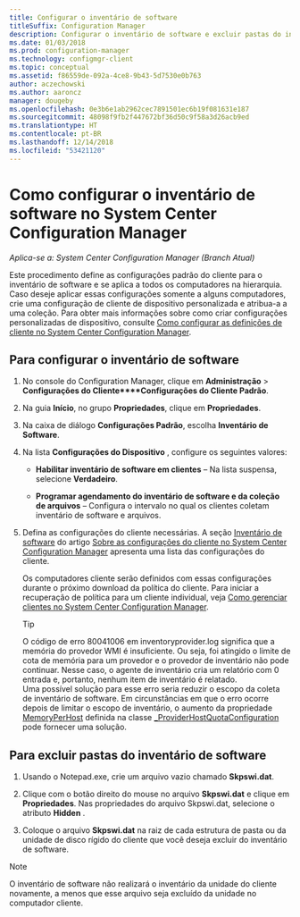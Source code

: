 ```yaml
---
title: Configurar o inventário de software
titleSuffix: Configuration Manager
description: Configurar o inventário de software e excluir pastas do inventário de software no Configuration Manager.
ms.date: 01/03/2018
ms.prod: configuration-manager
ms.technology: configmgr-client
ms.topic: conceptual
ms.assetid: f86559de-092a-4ce8-9b43-5d7530e0b763
author: aczechowski
ms.author: aaroncz
manager: dougeby
ms.openlocfilehash: 0e3b6e1ab2962cec7891501ec6b19f081631e187
ms.sourcegitcommit: 48098f9fb2f447672bf36d50c9f58a3d26acb9ed
ms.translationtype: HT
ms.contentlocale: pt-BR
ms.lasthandoff: 12/14/2018
ms.locfileid: "53421120"
---
```

# <a name="how-to-configure-software-inventory-in-system-center-configuration-manager"></a>Como configurar o inventário de software no System Center Configuration Manager

*Aplica-se a: System Center Configuration Manager (Branch Atual)*

Este procedimento define as configurações padrão do cliente para o inventário de software e se aplica a todos os computadores na hierarquia. Caso deseje aplicar essas configurações somente a alguns computadores, crie uma configuração de cliente de dispositivo personalizada e atribua-a a uma coleção. Para obter mais informações sobre como criar configurações personalizadas de dispositivo, consulte [Como configurar as definições de cliente no System Center Configuration Manager](../../../../core/clients/deploy/configure-client-settings.md).   

## <a name="to-configure-software-inventory"></a>Para configurar o inventário de software  

1. No console do Configuration Manager, clique em **Administração** > **Configurações do Cliente****Configurações do Cliente Padrão**.  

2. Na guia **Início**, no grupo **Propriedades**, clique em **Propriedades**.  

3. Na caixa de diálogo **Configurações Padrão**, escolha **Inventário de Software**.  

4. Na lista **Configurações do Dispositivo** , configure os seguintes valores:  

   -   **Habilitar inventário de software em clientes** – Na lista suspensa, selecione **Verdadeiro**.  

   -   **Programar agendamento do inventário de software e da coleção de arquivos** – Configura o intervalo no qual os clientes coletam inventário de software e arquivos.   

5. Defina as configurações do cliente necessárias. A seção [Inventário de software](../../../../core/clients/deploy/about-client-settings.md#software-inventory) do artigo [Sobre as configurações do cliente no System Center Configuration Manager](../../../../core/clients/deploy/about-client-settings.md) apresenta uma lista das configurações do cliente.  

   Os computadores cliente serão definidos com essas configurações durante o próximo download da política do cliente. Para iniciar a recuperação de política para um cliente individual, veja [Como gerenciar clientes no System Center Configuration Manager](../../../../core/clients/manage/manage-clients.md).  

   > [!TIP]
   >   O código de erro 80041006 em inventoryprovider.log significa que a memória do provedor WMI é insuficiente. Ou seja, foi atingido o limite de cota de memória para um provedor e o provedor de inventário não pode continuar.
   > Nesse caso, o agente de inventário cria um relatório com 0 entrada e, portanto, nenhum item de inventário é relatado. <br/>
   > Uma possível solução para esse erro seria reduzir o escopo da coleta de inventário de software. Em circunstâncias em que o erro ocorre depois de limitar o escopo de inventário, o aumento da propriedade [MemoryPerHost](https://blogs.technet.microsoft.com/askperf/2008/09/16/memory-and-handle-quotas-in-the-wmi-provider-service/) definida na classe [_ProviderHostQuotaConfiguration](https://msdn.microsoft.com/library/aa394671) pode fornecer uma solução.

<!--SMS.480648 include WMI Out of memory tip -->


## <a name="to-exclude-folders-from-software-inventory"></a>Para excluir pastas do inventário de software  

1.  Usando o Notepad.exe, crie um arquivo vazio chamado **Skpswi.dat**.  

2.  Clique com o botão direito do mouse no arquivo **Skpswi.dat** e clique em **Propriedades**. Nas propriedades do arquivo Skpswi.dat, selecione o atributo **Hidden** .  

3.  Coloque o arquivo **Skpswi.dat** na raiz de cada estrutura de pasta ou da unidade de disco rígido do cliente que você deseja excluir do inventário de software.  

> [!NOTE]  
>  O inventário de software não realizará o inventário da unidade do cliente novamente, a menos que esse arquivo seja excluído da unidade no computador cliente.